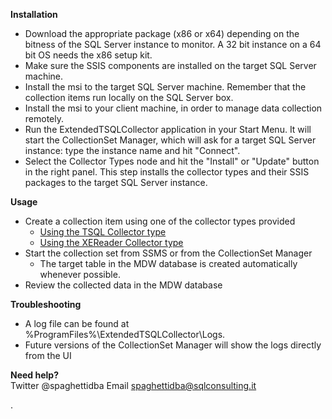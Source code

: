 **Installation**

* Download the appropriate package (x86 or x64) depending on the bitness of the SQL Server instance to monitor. A 32 bit instance on a 64 bit OS needs the x86 setup kit.
* Make sure the SSIS components are installed on the target SQL Server machine.
* Install the msi to the target SQL Server machine. Remember that the collection items run locally on the SQL Server box.
* Install the msi to your client machine, in order to manage data collection remotely.
* Run the ExtendedTSQLCollector application in your Start Menu. It will start the CollectionSet Manager, which will ask for a target SQL Server instance: type the instance name and hit "Connect". 
* Select the Collector Types node and hit the "Install" or "Update" button in the right panel. This step installs the collector types and their SSIS packages to the target SQL Server instance.


**Usage**

* Create a collection item using one of the collector types provided
	* [Using the TSQL Collector type](Using%20the%20TSQL%20Collector%20type.md)
	* [Using the XEReader Collector type](Using%20the%20XEReader%20Collector%20type.md)
* Start the collection set from SSMS or from the CollectionSet Manager
	* The target table in the MDW database is created automatically whenever possible. 
* Review the collected data in the MDW database

**Troubleshooting**
* A log file can be found at %ProgramFiles%\ExtendedTSQLCollector\Logs.
* Future versions of the CollectionSet Manager will show the logs directly from the UI

**Need help?**  
Twitter @spaghettidba
Email spaghettidba@sqlconsulting.it


.